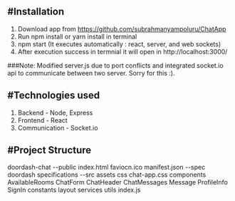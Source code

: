 
#Installation
---------------

1. Download app from https://github.com/subrahmanyampoluru/ChatApp
2. Run npm install or yarn install in terminal
3. npm start (It executes automatically : react, server, and web sockets)
4. After execution success in termnial it will open in http://localhost:3000/

###Note: Modified server.js due to port conflicts and integrated socket.io api to communicate between two server. Sorry for this :).

#Technologies used
------------------

1. Backend - Node, Express
2. Frontend - React
3. Communication - Socket.io

#Project Structure
------------------

doordash-chat
	--public 
		index.html
		faviocn.ico
		manifest.json
	--spec
		doordash specifications
	--src
		assets
			css
				chat-app.css
		components
			AvailableRooms
			ChatForm
			ChatHeader
			ChatMessages
			Message
			ProfileInfo
			SignIn
		constants
		layout
		services
		utils
			index.js



